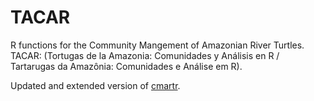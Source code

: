 # TACAR
R functions for the Community Mangement of Amazonian River Turtles. TACAR: (Tortugas de la Amazonia: Comunidades y Análisis en R / Tartarugas da Amazônia: Comunidades e Análise em R).

Updated and extended version of [cmartr](https://github.com/darrennorris/cmartr).

